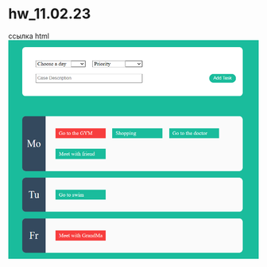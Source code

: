 # hw_11.02.23 
 ссылка html
[![ссылка html](./src/image/logo.png)](https://tati1129.github.io/todo/)